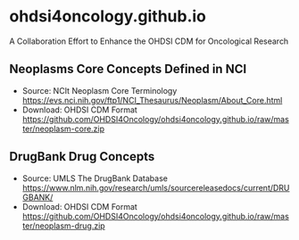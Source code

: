 # ohdsi4oncology.github.io
A Collaboration Effort to Enhance the OHDSI CDM for Oncological Research

## Neoplasms Core Concepts Defined in NCI
* Source: NCIt Neoplasm Core Terminology https://evs.nci.nih.gov/ftp1/NCI_Thesaurus/Neoplasm/About_Core.html
* Download: OHDSI CDM Format https://github.com/OHDSI4Oncology/ohdsi4oncology.github.io/raw/master/neoplasm-core.zip

## DrugBank Drug Concepts 
* Source: UMLS The DrugBank Database https://www.nlm.nih.gov/research/umls/sourcereleasedocs/current/DRUGBANK/
* Download: OHDSI CDM Format https://github.com/OHDSI4Oncology/ohdsi4oncology.github.io/raw/master/neoplasm-drug.zip
